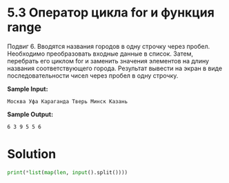 # 5.3 Оператор цикла for и функция range

Подвиг 6. Вводятся названия городов в одну строчку через пробел. Необходимо преобразовать входные данные в список.
Затем, перебрать его циклом for и заменить значения элементов на длину названия соответствующего города. Результат
вывести на экран в виде последовательности чисел через пробел в одну строчку.

**Sample Input:**

```
Москва Уфа Караганда Тверь Минск Казань
```

**Sample Output:**

```
6 3 9 5 5 6
```

# Solution

```python
print(*list(map(len, input().split())))
```